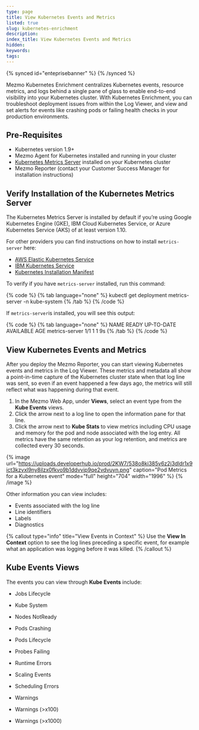 ```yaml
---
type: page
title: View Kubernetes Events and Metrics
listed: true
slug: kubernetes-enrichment
description: 
index_title: View Kubernetes Events and Metrics
hidden: 
keywords: 
tags: 
---
```


{% synced id="enteprisebanner" %}
{% /synced %}

Mezmo Kubernetes Enrichment centralizes Kubernetes events, resource metrics, and logs behind a single pane of glass to enable end-to-end visibility into your Kubernetes cluster. With Kubernetes Enrichment, you can troubleshoot deployment issues from within the Log Viewer, and view and set alerts for events like crashing pods or failing health checks in your production environments.  

## Pre-Requisites

- Kubernetes version 1.9+
- Mezmo Agent for Kubernetes installed and running in your cluster
- [Kubernetes Metrics Server](#verifying-installation-of-the-kubernetes-metrics-server) installed on your Kubernetes cluster
- Mezmo Reporter (contact your Customer Success Manager for installation instructions)

## Verify Installation of the Kubernetes Metrics Server

The Kubernetes Metrics Server is installed by default if you’re using Google Kubernetes Engine (GKE), IBM Cloud Kubernetes Service, or Azure Kubernetes Service (AKS) of at least version 1.10.

For other providers you can find instructions on how to install `metrics-server` here:

- [AWS Elastic Kubernetes Service](https://docs.aws.amazon.com/eks/latest/userguide/metrics-server.html)
- [IBM Kubernetes Service](https://cloud.ibm.com/catalog/content/metrics-server)
- [Kubernetes Installation Manifest](https://github.com/kubernetes-sigs/metrics-server#deployment)

To verify if you have `metrics-server` installed, run this command:

{% code %}
{% tab language="none" %}
kubectl get deployment metrics-server -n kube-system
{% /tab %}
{% /code %}

If `metrics-server`is installed, you will see this output:

{% code %}
{% tab language="none" %}
NAME             READY   UP-TO-DATE   AVAILABLE   AGE
metrics-server   1/1     1            1           9s
{% /tab %}
{% /code %}

## View Kubernetes Events and Metrics

After you deploy the Mezmo Reporter, you can start viewing Kubernetes events and metrics in the Log Viewer. These metrics and metadata all show a point-in-time capture of the Kubernetes cluster state when that log line was sent, so even if an event happened a few days ago, the metrics will still reflect what was happening during that event.

1. In the Mezmo Web App, under **Views**, select an event type from the **Kube Events** views. 
2. Click the arrow next to a log line to open the information pane for that line. 
3. Click the arrow next to **Kube Stats** to view metrics including CPU usage and memory for the pod and node associated with the log entry. All metrics have the same retention as your log retention, and metrics are collected every 30 seconds.

{% image url="https://uploads.developerhub.io/prod/2KW7/538o8ki385v6z2j3dldr1x9ict3kzvxl9ny8ilzx0fkvo9b1ddvvip9qe2vdvuyn.png" caption="Pod Metrics for a Kubernetes event" mode="full" height="704" width="1996" %}
{% /image %}

Other information you can view includes:

- Events associated with the log line
- Line identifiers
- Labels
- Diagnostics

{% callout type="info" title="View Events in Context" %}
Use the **View In Context** option to see the log lines preceding a specific event, for example what an application was logging before it was killed.
{% /callout %}

## Kube Events Views

The events you can view through **Kube Events** include:

- Jobs Lifecycle
- Kube System
- Nodes NotReady

- Pods Crashing
- Pods Lifecycle

- Probes Failing
- Runtime Errors

- Scaling Events
- Scheduling Errors

- Warnings
- Warnings (&gt;x100)

- Warnings (&gt;x1000)